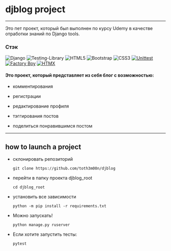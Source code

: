 # djblog project
---

Это пет проект, который был выполнен по курсу Udemy в качестве отработки знаний по Django tools.

### **Стэк**

![Django](https://img.shields.io/badge/django-%23092E20.svg?style=for-the-badge&logo=django&logoColor=white)
![Testing-Library](https://img.shields.io/badge/-TestingLibrary-%23E33332?style=for-the-badge&logo=testing-library&logoColor=white)
![HTML5](https://img.shields.io/badge/html5-%23E34F26.svg?style=for-the-badge&logo=html5&logoColor=white)
![Bootstrap](https://img.shields.io/badge/bootstrap-%238511FA.svg?style=for-the-badge&logo=bootstrap&logoColor=white)
![CSS3](https://img.shields.io/badge/css3-%231572B6.svg?style=for-the-badge&logo=css3&logoColor=white)
[![Unittest](https://img.shields.io/badge/Unittest-%23007C8C.svg?&style=for-the-badge&logo=Python&logoColor=white)](https://docs.python.org/3/library/unittest.html)
[![Factory Boy](https://img.shields.io/badge/Factory%20Boy-%23525252.svg?&style=for-the-badge)](https://factoryboy.readthedocs.io/)
[![HTMX](https://img.shields.io/badge/HTMX-%23607D8B.svg?&style=for-the-badge&logo=html5&logoColor=white)](https://htmx.org/)

#### Это проект, который представляет из себя блог с возможностью: 

- комментирования

- регистрации

- редактирование профиля

- тэггирования постов

- поделиться понравившимся постом

----

## how to launch a project

+ склонировать репозиторий
  ```
  git clone https://github.com/toth3m00n/djblog
  ```
  
+ перейти в папку проекта djblog_root
  ```
  cd djblog_root
  ```
  
+ установить все зависимости 
  ```commandline
  python -m pip install -r requirements.txt
  ```

+ Можно запускать!
  ```
  python manage.py ruserver
  ```

+ Если хотите запустить тесты:
  ```
  pytest
  ``` 
